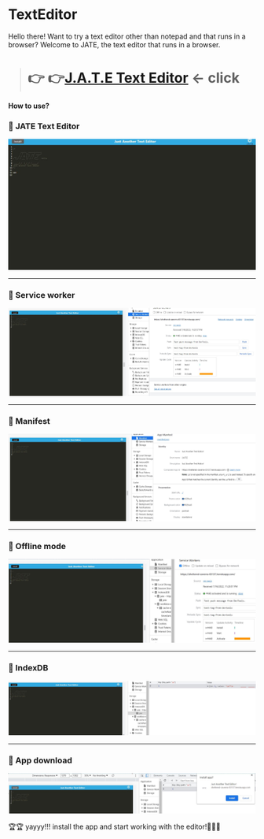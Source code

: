 # TextEditor

Hello there! Want to try a text editor other than notepad and that runs in a browser? Welcome to JATE, the text editor that runs in a browser.

># 👉 :point_right:[J.A.T.E Text Editor](https://sheltered-caverns-03137.herokuapp.com/)  <- click
#### How to use?

### :large_blue_circle: JATE Text Editor
![capture1](images/Capture1.JPG)
*********************************************************************************

### :large_blue_circle: Service worker
![capture1](images/Capture2.JPG)
*********************************************************************************

### :large_blue_circle: Manifest
![capture1](images/Capture3.JPG)
*********************************************************************************

### :large_blue_circle: Offline mode
![capture1](images/Capture6.JPG)
*********************************************************************************

### :large_blue_circle: IndexDB
![capture1](images/Capture4.JPG)
*********************************************************************************

### :large_blue_circle: App download
![capture1](images/Capture5.JPG)


:trophy::trophy: yayyy!!! install the app and start working with the editor!:clap::clap::clap:
